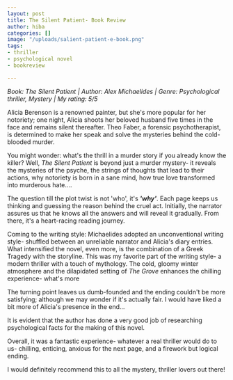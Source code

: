 ```yaml
---
layout: post
title: The Silent Patient- Book Review
author: hiba
categories: []
image: "/uploads/salient-patient-e-book.png"
tags:
- thriller
- psychological novel
- bookreview

---
```

_Book: The Silent Patient | Author: Alex Michaelides | Genre: Psychological thriller, Mystery | My rating: 5/5_

Alicia Berenson is a renowned painter, but she's more popular for her notoriety; one night, Alicia shoots her beloved husband five times in the face and remains silent thereafter. Theo Faber, a forensic psychotherapist, is determined to make her speak and solve the mysteries behind the cold-blooded murder.

You might wonder: what's the thrill in a murder story if you already know the killer? Well, _The Silent Patient_ is beyond just a murder mystery- it reveals the mysteries of the psyche, the strings of thoughts that lead to their actions, why notoriety is born in a sane mind, how true love transformed into murderous hate....

The question till the plot twist is not 'who', it's **_'why'_**. Each page keeps us thinking and guessing the reason behind the cruel act. Initially, the narrator assures us that he knows all the answers and will reveal it gradually. From there, it's a heart-racing reading journey.

Coming to the writing style: Michaelides adopted an unconventional writing style- shuffled between an unreliable narrator and Alicia's diary entries. What intensified the novel, even more, is the combination of a Greek Tragedy with the storyline. This was my favorite part of the writing style- a modern thriller with a touch of mythology. The cold, gloomy winter atmosphere and the dilapidated setting of _The Grove_ enhances the chilling experience- what's more

The turning point leaves us dumb-founded and the ending couldn't be more satisfying; although we may wonder if it's actually fair. I would have liked a bit more of Alicia's presence in the end...

It is evident that the author has done a very good job of researching psychological facts for the making of this novel.

Overall, it was a fantastic experience- whatever a real thriller would do to us- chilling, enticing, anxious for the next page, and a firework but logical ending.

I would definitely recommend this to all the mystery, thriller lovers out there!